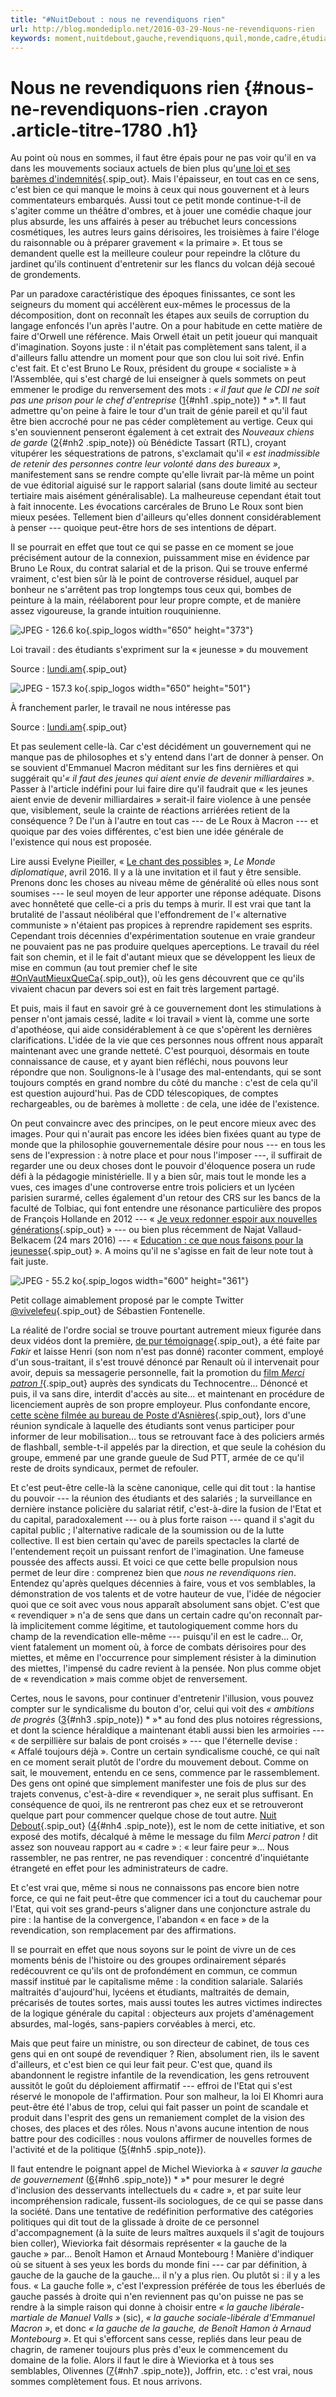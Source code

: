 ```yaml
---
title: "#NuitDebout : nous ne revendiquons rien"
url: http://blog.mondediplo.net/2016-03-29-Nous-ne-revendiquons-rien
keywords: moment,nuitdebout,gauche,revendiquons,quil,monde,cadre,étudiants,point,cest,faut,faire
---
```

Nous ne revendiquons rien {#nous-ne-revendiquons-rien .crayon .article-titre-1780 .h1}
=========================

Au point où nous en sommes, il faut être épais pour ne pas voir qu'il en va dans les mouvements sociaux actuels de bien plus qu'[une loi et ses barèmes d'indemnités](http://www.monde-diplomatique.fr/2016/03/MEYNAUD/54924){.spip_out}. Mais l'épaisseur, en tout cas en ce sens, c'est bien ce qui manque le moins à ceux qui nous gouvernent et à leurs commentateurs embarqués. Aussi tout ce petit monde continue-t-il de s'agiter comme un théâtre d'ombres, et à jouer une comédie chaque jour plus absurde, les uns affairés à peser au trébuchet leurs concessions cosmétiques, les autres leurs gains dérisoires, les troisièmes à faire l'éloge du raisonnable ou à préparer gravement « la primaire ». Et tous se demandent quelle est la meilleure couleur pour repeindre la clôture du jardinet qu'ils continuent d'entretenir sur les flancs du volcan déjà secoué de grondements.

Par un paradoxe caractéristique des époques finissantes, ce sont les seigneurs du moment qui accélèrent eux-mêmes le processus de la décomposition, dont on reconnaît les étapes aux seuils de corruption du langage enfoncés l'un après l'autre. On a pour habitude en cette matière de faire d'Orwell une référence. Mais Orwell était un petit joueur qui manquait d'imagination. Soyons juste : il n'était pas complètement sans talent, il a d'ailleurs fallu attendre un moment pour que son clou lui soit rivé. Enfin c'est fait. Et c'est Bruno Le Roux, président du groupe « socialiste » à l'Assemblée, qui s'est chargé de lui enseigner à quels sommets on peut emmener le prodige du renversement des mots : *« il faut que le CDI ne soit pas une prison pour le chef d'entreprise* ([1](#nb1 "LCP, 10 mars 2016."){#nh1 .spip_note}) * »*. Il faut admettre qu'on peine à faire le tour d'un trait de génie pareil et qu'il faut être bien accroché pour ne pas céder complètement au vertige. Ceux qui s'en souviennent penseront également à cet extrait des *Nouveaux chiens de garde* ([2](#nb2 "Les nouveaux chiens de garde, film de Gilles Balbastre et Yannick Kergoat, (...)"){#nh2 .spip_note}) où Bénédicte Tassart (RTL), croyant vitupérer les séquestrations de patrons, s'exclamait qu'il *« est inadmissible de retenir des personnes contre leur volonté dans des bureaux »*, manifestement sans se rendre compte qu'elle livrait par-là même un point de vue éditorial aiguisé sur le rapport salarial (sans doute limité au secteur tertiaire mais aisément généralisable). La malheureuse cependant était tout à fait innocente. Les évocations carcérales de Bruno Le Roux sont bien mieux pesées. Tellement bien d'ailleurs qu'elles donnent considérablement à penser --- quoique peut-être hors de ses intentions de départ.

Il se pourrait en effet que tout ce qui se passe en ce moment se joue précisément autour de la connexion, puissamment mise en évidence par Bruno Le Roux, du contrat salarial et de la prison. Qui se trouve enfermé vraiment, c'est bien sûr là le point de controverse résiduel, auquel par bonheur ne s'arrêtent pas trop longtemps tous ceux qui, bombes de peinture à la main, réélaborent pour leur propre compte, et de manière assez vigoureuse, la grande intuition rouquinienne.

![JPEG - 126.6 ko](local/cache-vignettes/L650xH373/Note3-ceci-c0224.jpg?1523529695){.spip_logos width="650" height="373"}

Loi travail : des étudiants s'expriment sur la « jeunesse » du mouvement

Source : [lundi.am](https://lundi.am/Loi-Travail-des-etudiants-s-expriment-sur-la-jeunesse-du-mouvement){.spip_out}

![JPEG - 157.3 ko](local/cache-vignettes/L650xH501/Note3-cela-20395.jpg?1523529695){.spip_logos width="650" height="501"}

À franchement parler, le travail ne nous intéresse pas

Source : [lundi.am](https://lundi.am/A-Franchement-parler-le-travail-ne-nous-interesse-pas){.spip_out}

Et pas seulement celle-là. Car c'est décidément un gouvernement qui ne manque pas de philosophes et s'y entend dans l'art de donner à penser. On se souvient d'Emmanuel Macron méditant sur les fins dernières et qui suggérait qu'*« il faut des jeunes qui aient envie de devenir milliardaires »*. Passer à l'article indéfini pour lui faire dire qu'il faudrait que « les jeunes aient envie de devenir milliardaires » serait-il faire violence à une pensée que, visiblement, seule la crainte de réactions arriérées retient de la conséquence ? De l'un à l'autre en tout cas --- de Le Roux à Macron --- et quoique par des voies différentes, c'est bien une idée générale de l'existence qui nous est proposée.

Lire aussi Evelyne Pieiller, « [Le chant des possibles](https://www.monde-diplomatique.fr/55213) », *Le Monde diplomatique*, avril 2016. Il y a là une invitation et il faut y être sensible. Prenons donc les choses au niveau même de généralité où elles nous sont soumises --- le seul moyen de leur apporter une réponse adéquate. Disons avec honnêteté que celle-ci a pris du temps à murir. Il est vrai que tant la brutalité de l'assaut néolibéral que l'effondrement de l'« alternative communiste » n'étaient pas propices à reprendre rapidement ses esprits. Cependant trois décennies d'expérimentation soutenue en vraie grandeur ne pouvaient pas ne pas produire quelques aperceptions. Le travail du réel fait son chemin, et il le fait d'autant mieux que se développent les lieux de mise en commun (au tout premier chef le site [\#OnVautMieuxQueCa](http://www.onvautmieux.fr/){.spip_out}), où les gens découvrent que ce qu'ils vivaient chacun par devers soi est en fait très largement partagé.

Et puis, mais il faut en savoir gré à ce gouvernement dont les stimulations à penser n'ont jamais cessé, ladite « loi travail » vient là, comme une sorte d'apothéose, qui aide considérablement à ce que s'opèrent les dernières clarifications. L'idée de la vie que ces personnes nous offrent nous apparaît maintenant avec une grande netteté. C'est pourquoi, désormais en toute connaissance de cause, et y ayant bien réfléchi, nous pouvons leur répondre que non. Soulignons-le à l'usage des mal-entendants, qui se sont toujours comptés en grand nombre du côté du manche : c'est de cela qu'il est question aujourd'hui. Pas de CDD télescopiques, de comptes rechargeables, ou de barèmes à mollette : de cela, une idée de l'existence.

On peut convaincre avec des principes, on le peut encore mieux avec des images. Pour qui n'aurait pas encore les idées bien fixées quant au type de monde que la philosophie gouvernementale désire pour nous --- en tous les sens de l'expression : à notre place et pour nous l'imposer ---, il suffirait de regarder une ou deux choses dont le pouvoir d'éloquence posera un rude défi à la pédagogie ministérielle. Il y a bien sûr, mais tout le monde les a vues, ces images d'une controverse entre trois policiers et un lycéen parisien surarmé, celles également d'un retour des CRS sur les bancs de la faculté de Tolbiac, qui font entendre une résonance particulière des propos de François Hollande en 2012 --- « [Je veux redonner espoir aux nouvelles générations](https://twitter.com/vivelefeu/status/713352335762833408){.spip_out} » --- ou bien plus récemment de Najat Vallaud-Belkacem (24 mars 2016) --- « [Education : ce que nous faisons pour la jeunesse](https://twitter.com/vivelefeu/status/713349730915495936){.spip_out} ». A moins qu'il ne s'agisse en fait de leur note tout à fait juste.

![JPEG - 55.2 ko](local/cache-vignettes/L600xH361/Fontenelle-2-23a32.jpg?1523529695){.spip_logos width="600" height="361"}

Petit collage aimablement proposé par le compte Twitter [\@vivelefeu](https://twitter.com/vivelefeu/){.spip_out} de Sébastien Fontenelle.

La réalité de l'ordre social se trouve pourtant autrement mieux figurée dans deux vidéos dont la première, [de pur témoignage](http://www.fakirpresse.info/merci-renault){.spip_out}, a été faite par *Fakir* et laisse Henri (son nom n'est pas donné) raconter comment, employé d'un sous-traitant, il s'est trouvé dénoncé par Renault où il intervenait pour avoir, depuis sa messagerie personnelle, fait la promotion du [film *Merci patron !*](http://www.monde-diplomatique.fr/2016/02/LORDON/54740){.spip_out} auprès des syndicats du Technocentre... Dénoncé et puis, il va sans dire, interdit d'accès au site... et maintenant en procédure de licenciement auprès de son propre employeur. Plus confondante encore, [cette scène filmée au bureau de Poste d'Asnières](http://www.revolutionpermanente.fr/Video-La-direction-de-la-Poste-d-Asnieres-fait-intervenir-la-Police-lors-d-une-prise-de-parole){.spip_out}, lors d'une réunion syndicale à laquelle des étudiants sont venus participer pour informer de leur mobilisation... tous se retrouvant face à des policiers armés de flashball, semble-t-il appelés par la direction, et que seule la cohésion du groupe, emmené par une grande gueule de Sud PTT, armée de ce qu'il reste de droits syndicaux, permet de refouler.

Et c'est peut-être celle-là la scène canonique, celle qui dit tout : la hantise du pouvoir --- la réunion des étudiants et des salariés ; la surveillance en dernière instance policière du salariat rétif, c'est-à-dire la fusion de l'Etat et du capital, paradoxalement --- ou à plus forte raison --- quand il s'agit du capital public ; l'alternative radicale de la soumission ou de la lutte collective. Il est bien certain qu'avec de pareils spectacles la clarté de l'entendement reçoit un puissant renfort de l'imagination. Une fameuse poussée des affects aussi. Et voici ce que cette belle propulsion nous permet de leur dire : comprenez bien que *nous ne revendiquons rien*. Entendez qu'après quelques décennies à faire, vous et vos semblables, la démonstration de vos talents et de votre hauteur de vue, l'idée de négocier quoi que ce soit avec vous nous apparaît absolument sans objet. C'est que « revendiquer » n'a de sens que dans un certain cadre qu'on reconnaît par-là implicitement comme légitime, et tautologiquement comme hors du champ de la revendication elle-même --- puisqu'il en est le cadre... Or, vient fatalement un moment où, à force de combats dérisoires pour des miettes, et même en l'occurrence pour simplement résister à la diminution des miettes, l'impensé du cadre revient à la pensée. Non plus comme objet de « revendication » mais comme objet de renversement.

Certes, nous le savons, pour continuer d'entretenir l'illusion, vous pouvez compter sur le syndicalisme du bouton d'or, celui qui voit des *« ambitions de progrès* ([3](#nb3 "Laurent Berger, « La loi Travail “peut répondre à une ambition de progrès” », (...)"){#nh3 .spip_note}) * »* au fond des plus notoires régressions, et dont la science héraldique a maintenant établi aussi bien les armoiries --- « de serpillière sur balais de pont croisés » --- que l'éternelle devise : « Affalé toujours déjà ». Contre un certain syndicalisme couché, ce qui naît en ce moment serait plutôt de l'ordre du mouvement debout. Comme on sait, le mouvement, entendu en ce sens, commence par le rassemblement. Des gens ont opiné que simplement manifester une fois de plus sur des trajets convenus, c'est-à-dire « revendiquer », ne serait plus suffisant. En conséquence de quoi, ils ne rentreront pas chez eux et se retrouveront quelque part pour commencer quelque chose de tout autre. [Nuit Debout](https://www.facebook.com/events/573412422835483/){.spip_out} ([4](#nb4 "Voir également sur le site Convergence des luttes."){#nh4 .spip_note}), est le nom de cette initiative, et son exposé des motifs, décalqué à même le message du film *Merci patron !* dit assez son nouveau rapport au « cadre » : « leur faire peur »... Nous rassembler, ne pas rentrer, ne pas revendiquer : concentré d'inquiétante étrangeté en effet pour les administrateurs de cadre.

Et c'est vrai que, même si nous ne connaissons pas encore bien notre force, ce qui ne fait peut-être que commencer ici a tout du cauchemar pour l'Etat, qui voit ses grand-peurs s'aligner dans une conjoncture astrale du pire : la hantise de la convergence, l'abandon « en face » de la revendication, son remplacement par des affirmations.

Il se pourrait en effet que nous soyons sur le point de vivre un de ces moments bénis de l'histoire ou des groupes ordinairement séparés redécouvrent ce qu'ils ont de profondément en commun, ce commun massif institué par le capitalisme même : la condition salariale. Salariés maltraités d'aujourd'hui, lycéens et étudiants, maltraités de demain, précarisés de toutes sortes, mais aussi toutes les autres victimes indirectes de la logique générale du capital : objecteurs aux projets d'aménagement absurdes, mal-logés, sans-papiers corvéables à merci, etc.

Mais que peut faire un ministre, ou son directeur de cabinet, de tous ces gens qui en ont soupé de revendiquer ? Rien, absolument rien, ils le savent d'ailleurs, et c'est bien ce qui leur fait peur. C'est que, quand ils abandonnent le registre infantile de la revendication, les gens retrouvent aussitôt le goût du déploiement affirmatif --- effroi de l'Etat qui s'est réservé le monopole de l'affirmation. Pour son malheur, la loi El Khomri aura peut-être été l'abus de trop, celui qui fait passer un point de scandale et produit dans l'esprit des gens un remaniement complet de la vision des choses, des places et des rôles. Nous n'avons aucune intention de nous battre pour des codicilles : nous voulons affirmer de nouvelles formes de l'activité et de la politique ([5](#nb5 "Voir « Pour la république sociale », Le Monde Diplomatique, mars (...)"){#nh5 .spip_note}).

Il faut entendre le poignant appel de Michel Wieviorka à *« sauver la gauche de gouvernement* ([6](#nb6 "Michel Wieviorka, « Il faut sauver la gauche de gouvernement », entretien, (...)"){#nh6 .spip_note}) * »* pour mesurer le degré d'inclusion des desservants intellectuels du « cadre », et par suite leur incompréhension radicale, fussent-ils sociologues, de ce qui se passe dans la société. Dans une tentative de redéfinition performative des catégories politiques qui dit tout de la glissade à droite de ce personnel d'accompagnement (à la suite de leurs maîtres auxquels il s'agit de toujours bien coller), Wieviorka fait désormais représenter « la gauche de la gauche » par... Benoît Hamon et Arnaud Montebourg ! Manière d'indiquer où se situent à ses yeux les bords du monde fini --- car par définition, à gauche de la gauche de la gauche... il n'y a plus rien. Ou plutôt si : il y a les fous. « La gauche folle », c'est l'expression préférée de tous les éberlués de gauche passés à droite qui n'en reviennent pas qu'on puisse ne pas se rendre à la simple raison qui donne à choisir entre *« la gauche libérale-martiale de Manuel Valls »* (sic), *« la gauche sociale-libérale d'Emmanuel Macron »*, et donc *« la gauche de la gauche, de Benoît Hamon à Arnaud Montebourg »*. Et qui s'efforcent sans cesse, repliés dans leur peau de chagrin, de ramener toujours plus près d'eux le commencement du domaine de la folie. Alors il faut le dire à Wieviorka et à tous ses semblables, Olivennes ([7](#nb7 "Denis Olivennes, La maladie de la gauche folle, Plon, 2000."){#nh7 .spip_note}), Joffrin, etc. : c'est vrai, nous sommes complètement fous. Et nous arrivons.
